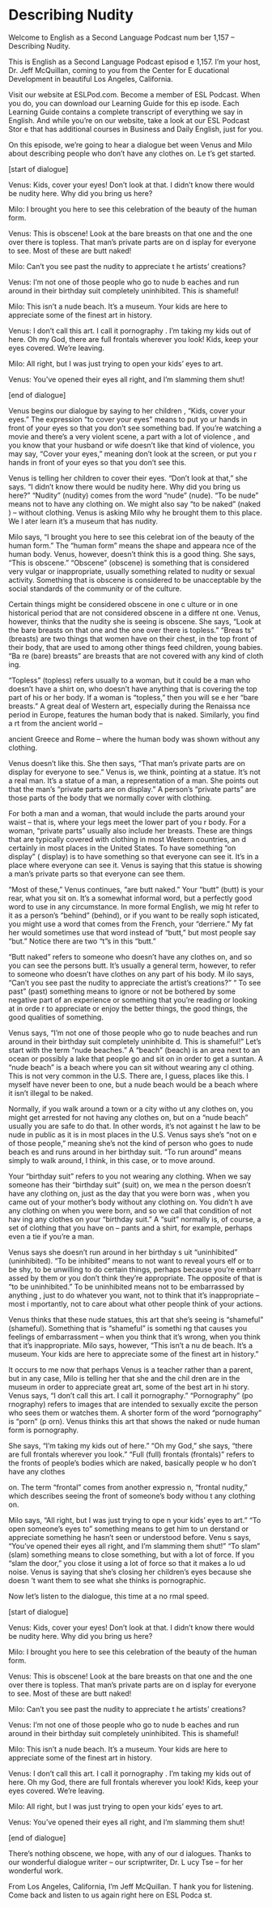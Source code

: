 # Describing Nudity

Welcome to English as a Second Language Podcast num ber 1,157 – Describing Nudity. 

This is English as a Second Language Podcast episod e 1,157. I’m your host, Dr. Jeff McQuillan, coming to you from the Center for E ducational Development in beautiful Los Angeles, California.  

Visit our website at ESLPod.com. Become a member of  ESL Podcast. When you do, you can download our Learning Guide for this ep isode. Each Learning Guide contains a complete transcript of everything we say  in English. And while you’re on our website, take a look at our ESL Podcast Stor e that has additional courses in Business and Daily English, just for you. 

On this episode, we’re going to hear a dialogue bet ween Venus and Milo about describing people who don’t have any clothes on. Le t’s get started. 

[start of dialogue] 

Venus: Kids, cover your eyes! Don’t look at that. I  didn’t know there would be nudity here. Why did you bring us here? 

Milo: I brought you here to see this celebration of  the beauty of the human form.  

Venus: This is obscene! Look at the bare breasts on  that one and the one over there is topless. That man’s private parts are on d isplay for everyone to see. Most of these are butt naked! 

Milo: Can’t you see past the nudity to appreciate t he artists’ creations? 

Venus: I’m not one of those people who go to nude b eaches and run around in their birthday suit completely uninhibited. This is  shameful! 

Milo: This isn’t a nude beach. It’s a museum. Your kids are here to appreciate some of the finest art in history.  

Venus: I don’t call this art. I call it pornography . I’m taking my kids out of here. Oh my God, there are full frontals wherever you look! Kids, keep your eyes covered. We’re leaving. 

Milo: All right, but I was just trying to open your  kids’ eyes to art.  

 Venus: You’ve opened their eyes all right, and I’m slamming them shut! 

[end of dialogue] 

Venus begins our dialogue by saying to her children , “Kids, cover your eyes.” The expression “to cover your eyes” means to put yo ur hands in front of your eyes so that you don’t see something bad. If you’re  watching a movie and there’s a very violent scene, a part with a lot of violence , and you know that your husband or wife doesn’t like that kind of violence,  you may say, “Cover your eyes,” meaning don’t look at the screen, or put you r hands in front of your eyes so that you don’t see this.  

Venus is telling her children to cover their eyes. “Don’t look at that,” she says. “I didn’t know there would be nudity here. Why did you  bring us here?” “Nudity” (nudity) comes from the word “nude” (nude). “To be nude” means not to have any clothing on. We might also say “to be naked” (naked ) – without clothing. Venus is asking Milo why he brought them to this place. We l ater learn it’s a museum that has nudity.  

Milo says, “I brought you here to see this celebrat ion of the beauty of the human form.” The “human form” means the shape and appeara nce of the human body. Venus, however, doesn’t think this is a good thing.  She says, “This is obscene.” “Obscene” (obscene) is something that is considered  very vulgar or inappropriate, usually something related to nudity or sexual activity. Something that is obscene is considered to be unacceptable by  the social standards of the community or of the culture.  

Certain things might be considered obscene in one c ulture or in one historical period that are not considered obscene in a differe nt one. Venus, however, thinks that the nudity she is seeing is obscene. She says,  “Look at the bare breasts on that one and the one over there is topless.” “Breas ts” (breasts) are two things that women have on their chest, in the top front of  their body, that are used to among other things feed children, young babies. “Ba re (bare) breasts” are breasts that are not covered with any kind of cloth ing.  

“Topless” (topless) refers usually to a woman, but it could be a man who doesn’t have a shirt on, who doesn’t have anything that is covering the top part of his or her body. If a woman is “topless,” then you will se e her “bare breasts.” A great deal of Western art, especially during the Renaissa nce period in Europe, features the human body that is naked. Similarly, you find a rt from the ancient world –  

ancient Greece and Rome – where the human body was shown without any clothing.  

Venus doesn’t like this. She then says, “That man’s  private parts are on display for everyone to see.” Venus is, we think, pointing at a statue. It’s not a real man. It’s a statue of a man, a representation of a man. She points out that the man’s “private parts are on display.” A person’s “private  parts” are those parts of the body that we normally cover with clothing.  

For both a man and a woman, that would include the parts around your waist – that is, where your legs meet the lower part of you r body. For a woman, “private parts” usually also include her breasts. These are things that are typically covered with clothing in most Western countries, an d certainly in most places in the United States. To have something “on display” ( display) is to have something so that everyone can see it. It’s in a place where everyone can see it. Venus is saying that this statue is showing a man’s private parts so that everyone can see them.  

“Most of these,” Venus continues, “are butt naked.”  Your “butt” (butt) is your rear, what you sit on. It’s a somewhat informal word, but  a perfectly good word to use in any circumstance. In more formal English, we mig ht refer to it as a person’s “behind” (behind), or if you want to be really soph isticated, you might use a word that comes from the French, your “derriere.” My fat her would sometimes use that word instead of “butt,” but most people say “but.” Notice there are two “t”s in this “butt.”  

“Butt naked” refers to someone who doesn’t have any  clothes on, and so you can see the persons butt. It’s usually a general term, however, to refer to someone who doesn’t have clothes on any part of his body. M ilo says, “Can’t you see past the nudity to appreciate the artist’s creations?” “ To see past” (past) something means to ignore or not be bothered by some negative  part of an experience or something that you’re reading or looking at in orde r to appreciate or enjoy the better things, the good things, the good qualities of something.  

Venus says, “I’m not one of those people who go to nude beaches and run around in their birthday suit completely uninhibite d. This is shameful!” Let’s start with the term “nude beaches.” A “beach” (beach) is an area next to an ocean or possibly a lake that people go and sit on in order to get a suntan. A “nude beach” is a beach where you can sit without wearing any cl othing. This is not very common in the U.S. There are, I guess, places like this. I myself have never been to one, but a nude beach would be a beach where it isn’t illegal to be naked.  

Normally, if you walk around a town or a city witho ut any clothes on, you might get arrested for not having any clothes on, but on a “nude beach” usually you are safe to do that. In other words, it’s not against t he law to be nude in public as it is in most places in the U.S. Venus says she’s “not on e of those people,” meaning she’s not the kind of person who goes to nude beach es and runs around in her birthday suit. “To run around” means simply to walk  around, I think, in this case, or to move around.  

Your “birthday suit” refers to you not wearing any clothing. When we say someone has their “birthday suit” (suit) on, we mea n the person doesn’t have any clothing on, just as the day that you were born was , when you came out of your mother’s body without any clothing on. You didn’t h ave any clothing on when you were born, and so we call that condition of not hav ing any clothes on your “birthday suit.” A “suit” normally is, of course, a  set of clothing that you have on – pants and a shirt, for example, perhaps even a tie if you’re a man.  

Venus says she doesn’t run around in her birthday s uit “uninhibited” (uninhibited). “To be inhibited” means to not want to reveal yours elf or to be shy, to be unwilling to do certain things, perhaps because you’re embarr assed by them or you don’t think they’re appropriate. The opposite of that is “to be uninhibited.” To be uninhibited means not to be embarrassed by anything , just to do whatever you want, not to think that it’s inappropriate – most i mportantly, not to care about what other people think of your actions.  

Venus thinks that these nude statues, this art that  she’s seeing is “shameful” (shameful). Something that is “shameful” is somethi ng that causes you feelings of embarrassment – when you think that it’s wrong, when you think that it’s inappropriate. Milo says, however, “This isn’t a nu de beach. It’s a museum. Your kids are here to appreciate some of the finest art in history.”  

It occurs to me now that perhaps Venus is a teacher  rather than a parent, but in any case, Milo is telling her that she and the chil dren are in the museum in order to appreciate great art, some of the best art in hi story. Venus says, “I don’t call this art. I call it pornography.” “Pornography” (po rnography) refers to images that are intended to sexually excite the person who sees  them or watches them. A shorter form of the word “pornography” is “porn” (p orn). Venus thinks this art that shows the naked or nude human form is pornography.  

She says, “I’m taking my kids out of here.” “Oh my God,” she says, “there are full frontals wherever you look.” “Full (full) frontals (frontals)” refers to the fronts of people’s bodies which are naked, basically people w ho don’t have any clothes  

on. The term “frontal” comes from another expressio n, “frontal nudity,” which describes seeing the front of someone’s body withou t any clothing on.  

Milo says, “All right, but I was just trying to ope n your kids’ eyes to art.” “To open someone’s eyes to” something means to get him to un derstand or appreciate something he hasn’t seen or understood before. Venu s says, “You’ve opened their eyes all right, and I’m slamming them shut!” “To slam” (slam) something means to close something, but with a lot of force. If you “slam the door,” you close it using a lot of force so that it makes a lo ud noise. Venus is saying that she’s closing her children’s eyes because she doesn ’t want them to see what she thinks is pornographic.  

Now let’s listen to the dialogue, this time at a no rmal speed. 

[start of dialogue] 

Venus: Kids, cover your eyes! Don’t look at that. I  didn’t know there would be nudity here. Why did you bring us here? 

Milo: I brought you here to see this celebration of  the beauty of the human form.  

Venus: This is obscene! Look at the bare breasts on  that one and the one over there is topless. That man’s private parts are on d isplay for everyone to see. Most of these are butt naked! 

Milo: Can’t you see past the nudity to appreciate t he artists’ creations? 

Venus: I’m not one of those people who go to nude b eaches and run around in their birthday suit completely uninhibited. This is  shameful! 

Milo: This isn’t a nude beach. It’s a museum. Your kids are here to appreciate some of the finest art in history.  

Venus: I don’t call this art. I call it pornography . I’m taking my kids out of here. Oh my God, there are full frontals wherever you look! Kids, keep your eyes covered. We’re leaving. 

Milo: All right, but I was just trying to open your  kids’ eyes to art. 

Venus: You’ve opened their eyes all right, and I’m slamming them shut! 

[end of dialogue]  

 There’s nothing obscene, we hope, with any of our d ialogues. Thanks to our wonderful dialogue writer – our scriptwriter, Dr. L ucy Tse – for her wonderful work.  

From Los Angeles, California, I’m Jeff McQuillan. T hank you for listening. Come back and listen to us again right here on ESL Podca st.  


